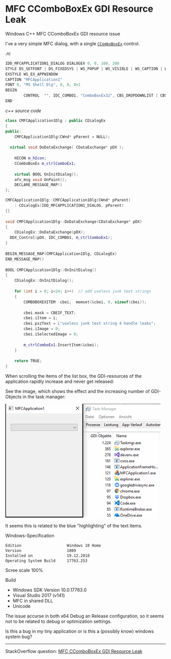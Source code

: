 # MFC CComboBoxEx GDI Resource Leak

Windows C++ MFC CComboBoxEx GDI resource issue

I've a very simple MFC dialog, with a single [`CComboBoxEx`](https://docs.microsoft.com/en-us/cpp/mfc/reference/ccomboboxex-class?view=vs-2017) control.

*.rc*

```cpp
IDD_MFCAPPLICATION1_DIALOG DIALOGEX 0, 0, 160, 200
STYLE DS_SETFONT | DS_FIXEDSYS | WS_POPUP | WS_VISIBLE | WS_CAPTION | WS_SYSMENU | WS_THICKFRAME
EXSTYLE WS_EX_APPWINDOW
CAPTION "MFCApplication1"
FONT 8, "MS Shell Dlg", 0, 0, 0x1
BEGIN
		CONTROL  "", IDC_COMBO1, "ComboBoxEx32", CBS_DROPDOWNLIST | CBS_SORT | WS_VSCROLL | WS_TABSTOP, 10, 20, 140, 250
END
```

*c++ source code*

```cpp
class CMFCApplication1Dlg : public CDialogEx
{
public:
	CMFCApplication1Dlg(CWnd* pParent = NULL);

  virtual void DoDataExchange( CDataExchange* pDX );

	HICON m_hIcon;
	CComboBoxEx m_ctrlComboEx1;

	virtual BOOL OnInitDialog();
	afx_msg void OnPaint();
	DECLARE_MESSAGE_MAP()
};
```

```cpp
CMFCApplication1Dlg::CMFCApplication1Dlg(CWnd* pParent)
	: CDialogEx(IDD_MFCAPPLICATION1_DIALOG, pParent)
{}

void CMFCApplication1Dlg::DoDataExchange(CDataExchange* pDX)
{
	CDialogEx::DoDataExchange(pDX);
  DDX_Control(pDX, IDC_COMBO1, m_ctrlComboEx1);
}

BEGIN_MESSAGE_MAP(CMFCApplication1Dlg, CDialogEx)
END_MESSAGE_MAP()

BOOL CMFCApplication1Dlg::OnInitDialog()
{
	CDialogEx::OnInitDialog();

	for (int i = 0; i<24; i++)	// add useless junk text strings
	{
		COMBOBOXEXITEM	cbei;  memset(&cbei, 0, sizeof(cbei));

		cbei.mask = CBEIF_TEXT;
		cbei.iItem = i;
		cbei.pszText = L"useless junk text string 4 handle leaks";
		cbei.iImage = 0;
		cbei.iSelectedImage = 0;

		m_ctrlComboEx1.InsertItem(&cbei);
	}

	return TRUE;
}
```

When scrolling the items of the list box, the GDI-resources of the application rapidly increase and never get released:

See the image, which shows the effect and the increasing number of GDI-Objects in the task manager:

![issue](comboboxex_issue.gif)

It seems this is related to the blue "highlighting" of the text items.

Windows-Specification

    Edition                    Windows 10 Home
    Version                    1809
    Installed on               19.12.2018
    Operating System Build     17763.253

Scree scale 100%

Build

- Windows SDK Version 10.0.17763.0
- Visual Studio 2017 (v141)
- MFC in shared DLL
- Unicode  

The issue accurse in both x64 Debug an Release configuration, so it seems not to be related to debug or optimization settings.

Is this a bug in my tiny application or is this a (possibly know) windows system bug?

---

StackOverflow question: [MFC CComboBoxEx GDI Resource Leak](https://stackoverflow.com/questions/54297350/mfc-ccomboboxex-gdi-resource-leak)
